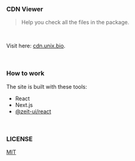 ### CDN Viewer

> Help you check all the files in the package.

<br/>

Visit here: [cdn.unix.bio](https://cdn.unix.bio).

<br/>

### How to work

The site is built with these tools:

  - React
  - Next.js
  - [@zeit-ui/react](https://github.com/zeit-ui/react)

<br/>

### LICENSE
[MIT](./LICENSE)

